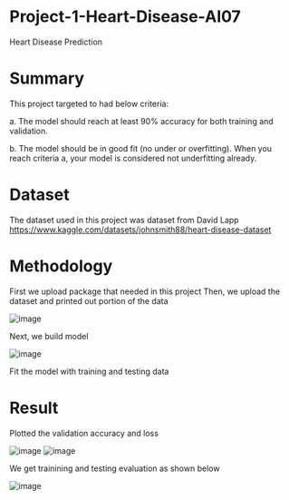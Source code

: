 # Project-1-Heart-Disease-AI07
Heart Disease Prediction
# Summary
This project targeted to had below criteria:

a. The model should reach at least 90% accuracy for both training and validation.

b. The model should be in good fit (no under or overfitting). When you reach criteria a,
   your model is considered not underfitting already. 
   
# Dataset

The dataset used in this project was dataset from David Lapp 
https://www.kaggle.com/datasets/johnsmith88/heart-disease-dataset

# Methodology

First we upload package that needed in this project
Then, we upload the dataset and printed out portion of the data 

![image](https://user-images.githubusercontent.com/110074843/182053029-b2d7f7a7-d1e0-49d7-893f-c566acfc3756.png)

Next, we build model

![image](https://user-images.githubusercontent.com/110074843/182053227-cf8e0e4a-7e3c-41db-8ac6-af8b644d8b2a.png)
 
 Fit the model with training and testing data
 
 # Result
 Plotted the validation accuracy and loss 
 
 ![image](https://user-images.githubusercontent.com/110074843/182053325-0788bdca-c25f-4a4c-a89f-c7c094233078.png) ![image](https://user-images.githubusercontent.com/110074843/182053473-4fe76a00-49b0-4f86-8ec4-7e5458b62944.png)

We get trainining and testing evaluation as shown below

![image](https://user-images.githubusercontent.com/110074843/182053550-8f267401-9783-4176-bdc6-1d5f175a9f63.png)



